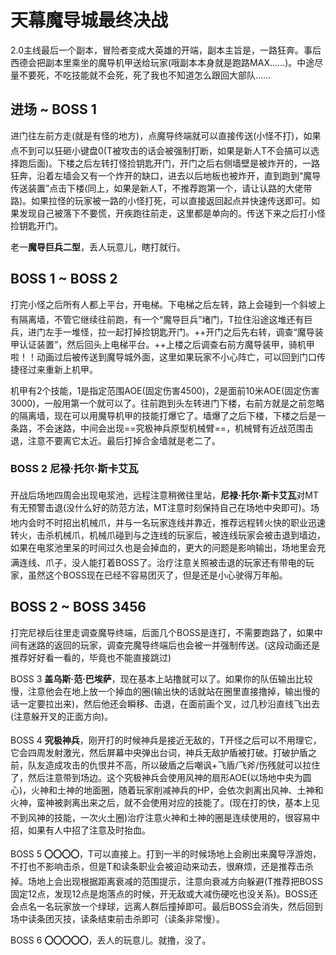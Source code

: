 # 天幕魔导城最终决战

2.0主线最后一个副本，冒险者变成大英雄的开端，副本主旨是，一路狂奔。事后西德会把副本里乘坐的魔导机甲送给玩家(哦副本本身就是跑路MAX……)。中途尽量不要死，不吃技能就不会死，死了我也不知道怎么跟回大部队……

## 进场 ~ BOSS 1

进门往左前方走(就是有怪的地方)，点魔导终端就可以直接传送(小怪不打)，如果点不到可以狂砸小键盘0(<img class="no-zoom sm-icon" :src="$withBase('/images/jobs/tank.png')" height="20">T被攻击的话会被强制打断，如果是新人T不会搞可以选择跑后面)。下楼之后左转打怪捡钥匙开门，开门之后右侧墙壁是被炸开的，一路狂奔，沿着左墙会又有一个炸开的缺口，进去以后地板也被炸开，直到跑到“魔导传送装置”点击下楼(同上，如果是新人T，不推荐跑第一个，请让认路的大佬带路)。如果拉怪的玩家被一路的小怪打死，可以直接返回起点并快速传送即可。如果发现自己被落下不要慌，开疾跑往前走，这里都是单向的。传送下来之后打小怪捡钥匙开门。

老一**魔导巨兵二型**，丢人玩意儿，瞎打就行。

## BOSS 1 ~ BOSS 2

打完小怪之后所有人都上平台，开电梯。下电梯之后左转，路上会碰到一个斜坡上有隔离墙，不管它继续往前跑，有一个“魔导巨兵”堵门，<img class="no-zoom sm-icon" :src="$withBase('/images/jobs/tank.png')" height="20">T拉住沿途这堆还有巨兵，进门左手一堆怪，拉一起打掉捡钥匙开门。++开门之后先右转，调查“魔导装甲认证装置”，然后回头上电梯平台。++上楼之后调查右前方魔导装甲，骑机甲啦！！动画过后被传送到魔导城外面，这里如果玩家不小心阵亡，可以回到门口传捷径过来重新上机甲。

机甲有2个技能，1是指定范围AOE(固定伤害4500)，2是面前10米AOE(固定伤害3000)，一般用第一个就可以了。往前跑到头左转进门下楼，右前方就是之前忽略的隔离墙，现在可以用魔导机甲的技能打爆它了。墙爆了之后下楼，下楼之后是一条路，不会迷路，中间会出现==究极神兵原型机械臂==，机械臂有近战范围击退，注意不要离它太近。最后打掉合金墙就是老二了。

### BOSS 2 尼禄·托尔·斯卡艾瓦
开战后场地四周会出现电浆池，<img class="no-zoom sm-icon" :src="$withBase('/images/jobs/healer.png')" height="20"><img class="no-zoom sm-icon" :src="$withBase('/images/jobs/dps.png')" height="20">远程注意稍微往里站，**尼禄·托尔·斯卡艾瓦**对<img class="no-zoom sm-icon" :src="$withBase('/images/jobs/tank.png')" height="20">MT有无预警击退(没什么好的防范方法，MT注意时刻保持自己在场地中央即可)。场地内会时不时招出机械爪，并与一名玩家连线并靠近，推荐<img class="no-zoom sm-icon" :src="$withBase('/images/jobs/dps.png')" height="20">远程转火快的职业迅速转火，击杀机械爪，机械爪碰到与之连线的玩家后，被连线玩家会被击退到墙边，如果在电浆池里呆的时间过久也是会掉血的，更大的问题是影响输出，场地里会充满连线、爪子，没人能打着BOSS了。<img class="no-zoom sm-icon" :src="$withBase('/images/jobs/healer.png')" height="20">治疗注意关照被击退的玩家还有带电的玩家，虽然这个BOSS现在已经不容易团灭了，但是还是小心驶得万年船。

## BOSS 2 ~ BOSS 3456

打完尼禄后往里走调查魔导终端，后面几个BOSS是连打，不需要跑路了，如果中间有迷路的返回的玩家，调查完魔导终端后也会被一并强制传送。(这段动画还是推荐好好看一看的，毕竟也不能直接跳过)

BOSS 3 **盖乌斯·范·巴埃萨**，现在基本上站撸就可以了。如果你的队伍输出比较慢，注意他会在地上放一个掉血的圈(输出快的话就站在圈里直接撸掉，输出慢的话一定要拉出来)，然后他还会瞬移、击退，在面前画个叉，过几秒沿直线飞出去(注意躲开叉的正面方向)。

BOSS 4 **究极神兵**，刚开打的时候神兵是接近无敌的，<img class="no-zoom sm-icon" :src="$withBase('/images/jobs/tank.png')" height="20">T开怪之后可以不用理它，它会四周发射激光，然后屏幕中央弹出台词，神兵无敌护盾被打破。打破护盾之前，队友造成攻击的仇恨并不高，所以破盾之后嘲讽+飞盾/飞斧/伤残就可以拉住了，然后注意带到场边。这个究极神兵会使用风神的扇形AOE(以场地中央为圆心)，火神和土神的地面圈，随着玩家削减神兵的HP，会依次剥离出风神、土神和火神，蛮神被剥离出来之后，就不会使用对应的技能了。(现在打的快，基本上见不到风神的技能，一次火土圈)<img class="no-zoom sm-icon" :src="$withBase('/images/jobs/healer.png')" height="20">治疗注意火神和土神的圈是连续使用的，很容易中招，如果有人中招了注意及时抬血。

BOSS 5 **〇〇〇〇**，<img class="no-zoom sm-icon" :src="$withBase('/images/jobs/tank.png')" height="20">T可以直接上。打到一半的时候场地上会刷出来魔导浮游炮，不打也不影响击杀，但是T和读条职业会被迫动来动去，很麻烦，还是推荐击杀掉。场地上会出现根据距离衰减的范围提示，注意向衰减方向躲避(<img class="no-zoom sm-icon" :src="$withBase('/images/jobs/tank.png')" height="20">T推荐把BOSS固定12点，发现12点是炮落点的时候，开无敌或大减伤硬吃也没关系)。BOSS还会点名一名玩家放一个绿球，远离人群后撞掉即可。最后BOSS会消失，然后回到场中读条团灭技，读条结束前击杀即可（读条非常慢）。

BOSS 6 **〇〇〇〇〇**，丢人的玩意儿。就撸，没了。